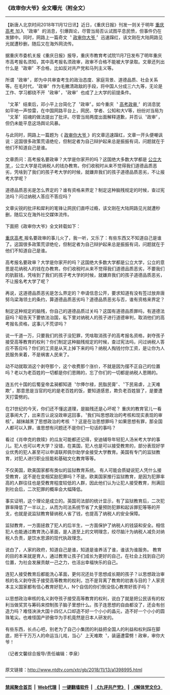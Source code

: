 ### 《政审你大爷》全文曝光（附全文）
------------------------

<div class="wysiwyg">
 【新唐人北京时间2018年11月12日讯】近日，《重庆日报》刊发一则关于明年
 <a href="http://www.ntdtv.com/xtr/gb/articlelistbytag_重庆高考.html" target="_blank">
  重庆高考
 </a>
 加入〝政审〞的消息，引爆舆论，尽管当局否认试图平息民愤，但事件仍在发酵中。同时，网路上一篇奇文〝
 <a href="http://www.ntdtv.com/xtr/gb/articlelistbytag_政审你大爷.html" target="_blank">
  政审你大爷
 </a>
 〞迅速蹿红，该文刚在大陆网路见光就遭秒删，随后又在海外网流传。
 <br/>
 <br/>
 据重庆市委机关报《重庆日报》报导，重庆市教育考试院11月7日发布了明年重庆市高考报名须知，其中高考报名须政审，政审不合格不能被大学录取。文章还列出什么是〝政审〞不合格，比如反对共产党和马列主义等。
 <br/>
 <br/>
 所谓〝政审〞，即为中共审查考生的政治态度、家庭背景、道德品质、社会关系等。在毛时代，〝政审〞作为毛撇清政敌的手段，将中国人分成三六九等，无论是工作、学习都绕不开〝政审〞，〝政审〞也成了上大学的前提条件。
 <br/>
 <br/>
 〝文革〞结束后，邓小平上台简化了〝政审〞。如今重庆〝
 <a href="http://www.ntdtv.com/xtr/gb/articlelistbytag_高考政审.html" target="_blank">
  高考政审
 </a>
 〞的消息犹如平地一声惊雷，在中国网路平台上，网民、学者、公知和大V等，纷纷对当局为〝文革〞招魂的做法提出了批评。尽管当局两度出面解释道歉，并否认〝政审〞，但仍未能平息这场舆论风暴。
 <br/>
 <br/>
 与此同时，网路上一篇题为《
 <a href="http://www.ntdtv.com/xtr/gb/articlelistbytag_政审你大爷.html" target="_blank">
  政审你大爷
 </a>
 》的文章迅速蹿红，文章一开头便嘲讽说：这国很多政策荒语绝伦，但制定者为自己辩护起来总是振振有词，问题就在于他们不知道自己是谁。
 <br/>
 <br/>
 文章质问：高考报名要政审？大学是你家开的吗？这国绝大多数大学都是
 <a href="http://www.ntdtv.com/xtr/gb/articlelistbytag_公立大学.html" target="_blank">
  公立大学
 </a>
 ，公立大学是花纳税人的钱办教育。你们收税时从来不觉得我们道德品质恶劣，凭啥到了我们的孩子考大学的时候，就嫌弃我们的孩子道德品质恶劣，不让报考大学呢？
 <br/>
 <br/>
 道德品质恶劣是怎么界定的？谁有资格来界定？制定这种脑残规定的时候，查过宪法吗？问过纳税人答应不答应吗？
 <br/>
 <br/>
 文章尖锐的批评和犀利的笔锋让网民们直呼过瘾，该文刚在大陆网路见光就遭秒删，随后又在海外社交媒体流传。
 <br/>
 <br/>
 下面把《政审你大爷》全文转载如下：
 <br/>
 <br/>
 <a href="http://www.ntdtv.com/xtr/gb/articlelistbytag_重庆高考.html" target="_blank">
  重庆高考
 </a>
 报名要政审的事儿火了，我一听，又乐了：有些东西又不知道自己是谁了。这国很多政策荒谬绝伦，但制定者为自己辩护起来总是振振有词，问题就在于他们不知道自己是谁。
 <br/>
 <br/>
 高考报名要政审？大学是你家开的吗？这国绝大多数大学都是公立大学，公立的意思是花纳税人的钱在办教育。你们收税时从来不觉得我们道德品质恶劣，不要我们的肮脏钱，凭啥到了我们的孩子考大学的时候，就嫌弃我们的孩子道德品质恶劣，不让报名考大学了呢？
 <br/>
 <br/>
 再说，这道德品质恶劣是怎么界定的？申请信息公开，要求知道有没有签过放弃唐努乌梁海领土的条约，算道德品质恶劣吗？道德品质恶劣与否，谁有资格来界定？
 <br/>
 <br/>
 制定这种规定的脑残，你自己的道德品质过关吗？这国有道德品质罪吗，有道德法庭吗？昭告天下要依法治国，私下里对纳税人的孩子进行道德审判，取消他们的高考报名资格，这事儿不荒谬吗？
 <br/>
 <br/>
 说一千道一万，只要我们的孩子没犯罪，凭啥取消孩子的高考报名资格，剥夺孩子接受高等教育的权利？你们制定这种脑残规定的时候，查过宪法吗，问过纳税人答应不答应吗？你们的工资是从天上掉下来的吗？纳税人掏钱付你工资，是让你为人民服务来着，不是祸害人民来了。
 <br/>
 <br/>
 动不动就取消这个剥夺那个，这个收费那个涨价，不就是因为摆不正自己的位置吗？老以为老百姓的一切都是你们恩赐的，忘了你们的一切都是纳税人恩赐的。
 <br/>
 <br/>
 连五代十国的后蜀皇帝孟昶都知道〝尔俸尔禄，民脂民膏〞、〝下民易虐，上天难欺〞，那意思是当官的吃的是老百姓的饭，要知道感恩，欺负老百姓狠了，是要遭天打雷劈的。
 <br/>
 <br/>
 在21世纪的今天，你们还不懂这道理，是脑残还是心坏呢？ 重庆的教育官儿一看这事闹大了，出来否认说没政审这回事，〝我们叫思想政治的考核和现实表现的审核〞。越抹越黑了思想政治的考核〝？这是在治思想罪吗？如果思想有罪，那全国人都可以入罪，谁思想有问题还不是你们一句话的事吗？
 <br/>
 <br/>
 看过《肖申克的救赎》的瓜友可能都还记得，安迪辅导年轻犯人汤米考大学的事儿。犯人也可以考大学？没错，在美国，犯人也是可以接受教育的，部分表现好学业优秀的犯人甚至可以申请联邦佩尔助学金接受大学教育。美国有专门的监狱教育，对犯人进行职业技能和基础文化教育等等。
 <br/>
 <br/>
 不仅美国，欧美国家都有类似的监狱教育系统。 有人可能会质疑说犯人凭什么接受教育，这不是在变相奖励犯罪吗？不是。欧美国家推行监狱教育，是因为犯罪率高的人群往往也是受教育程度较低的人群，因此他们认为让犯人接受教育，刑满回到社会后，二次犯罪的概率会大幅降低。
 <br/>
 <br/>
 事实证明，这个理论是成立的。英国司法部的统计显示，有了监狱教育后，二次犯罪率降低了一半以上，从而为司法系统节省了大量预防犯罪和起诉罪犯等等的开支，也就是说监狱教育替纳税人省了钱，也提高了纳税人的安全保障。
 <br/>
 <br/>
 监狱教育，一方面拯救了犯人的后半生，一方面保护了纳税人的钱袋和安全。相信犯人也能通过教育洗心革面，是人道至上的文明理念，绞尽脑汁为纳税人减负对纳税人负责，是饮水思源的现代执政理念。
 <br/>
 <br/>
 说白了，人家的政府，知道自己是谁，知道是谁养活了谁，谁该为谁服务。 教育的目的本来就是育人，通过教育让孩子们成长为更好的自己，在社会上找到自己的位置，为社会发展贡献一己之力，也活出幸福快乐的自己。
 <br/>
 <br/>
 连犯人接受教育后都能洗心革面，更何况还处于思想成长期的孩子？以思想政治审核的名义剥夺孩子接受高等教育的权利，岂不是背离了教育的初衷与目的？人家资本主义国家都有信心教育好犯人，N个自信的你们倒没信心教育好孩子吗？
 <br/>
 <br/>
 以思想政治审核的名义剥夺孩子接受高等教育的权利，说白了就是把公民该有的权利当做奖赏与筹码来控制孩子脑子里想什么。孩子连思想的自由都没了，还会有创造力吗？难怪泱泱大国十四亿人口却造不好一个小小的晶元，造不好一个小小的圆珠笔尖。也难怪国产骄傲华为手机竟然是日本人研发的。
 <br/>
 <br/>
 有些东西，长点心吧，别老为了自己小集团的利益把全国人的利益和权利踩在脚底，把干干万万人的命运当儿戏，当心〞上天难欺〝，装逼遭雷劈！政审，审你大爷！
 <br/>
 <br/>
 （记者文馨综合报导/责任编辑：李泉）
</div>

<br/>原文链接：http://www.ntdtv.com/xtr/gb/2018/11/13/a1398995.html


------------------------
#### [禁闻聚合首页](https://github.com/gfw-breaker/banned-news/blob/master/README.md) &nbsp;|&nbsp; [Web代理](https://github.com/gfw-breaker/open-proxy/blob/master/README.md) &nbsp;|&nbsp; [一键翻墙软件](https://github.com/gfw-breaker/nogfw/blob/master/README.md) &nbsp;|&nbsp; [《九评共产党》](https://github.com/gfw-breaker/9ping.md/blob/master/README.md#九评之一评共产党是什么) &nbsp;|&nbsp; [《解体党文化》](https://github.com/gfw-breaker/jtdwh.md/blob/master/README.md#绪论)